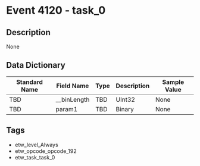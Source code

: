 # Event 4120 - task_0

## Description
None

## Data Dictionary
|Standard Name|Field Name|Type|Description|Sample Value|
|---|---|---|---|---|
|TBD|__binLength|TBD|UInt32|None|None|
|TBD|param1|TBD|Binary|None|None|

## Tags
* etw_level_Always
* etw_opcode_opcode_192
* etw_task_task_0